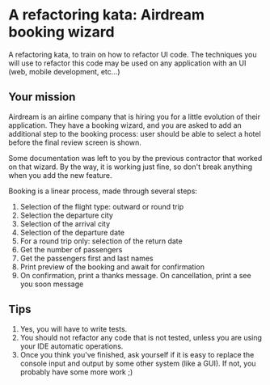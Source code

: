 # A refactoring kata: Airdream booking wizard

A refactoring kata, to train on how to refactor UI code. The techniques you will use to refactor this code may be used on any application with an UI (web, mobile development, etc...)

## Your mission

Airdream is an airline company that is hiring you for a little evolution of their application. They have a booking wizard, and you are asked to add an additional step to the booking process: user should be able to select a hotel before the final review screen is shown.

Some documentation was left to you by the previous contractor that worked on that wizard. By the way, it is working just fine, so don't break anything when you add the new feature.

Booking is a linear process, made through several steps: 
1. Selection of the flight type: outward or round trip
2. Selection the departure city
3. Selection of the arrival city
4. Selection of the departure date
5. For a round trip only: selection of the return date
6. Get the number of passengers
7. Get the passengers first and last names
8. Print preview of the booking and await for confirmation
9. On confirmation, print a thanks message. On cancellation, print a see you soon message

## Tips
1. Yes, you will have to write tests.
2. You should not refactor any code that is not tested, unless you are using your IDE automatic operations.
3. Once you think you've finished, ask yourself if it is easy to replace the console input and output by some other system (like a GUI). If not, you probably have some more work ;)